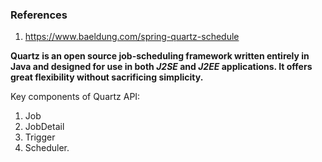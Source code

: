 ### References
1. https://www.baeldung.com/spring-quartz-schedule

**Quartz is an open source job-scheduling framework written entirely in Java and designed for use in both _J2SE_ and _J2EE_ applications. It offers great flexibility without sacrificing simplicity.**

Key components of Quartz API: 
1. Job
2. JobDetail
3. Trigger
4. Scheduler.
